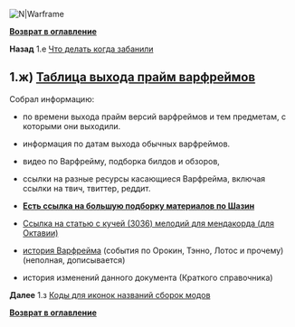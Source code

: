 ![N|Warframe](http://n9e5v4d8.ssl.hwcdn.net/images/longlanding/logo.svg)

**[Возврат в оглавление](index.md)**

**Назад** 1.е [Что делать когда забанили](01_f.md)


## 1.ж) [Таблица выхода прайм варфреймов](https://docs.google.com/spreadsheets/d/1b3pPbsEezDgmMguELT4mD-h_7aFZPVrbcsbGy32j4tU/edit?usp=sharing)

Собрал информацию:

- по времени выхода прайм версий варфреймов и тем предметам, с которыми они выходили. 

- информация по датам выхода обычных варфреймов. 

- видео по Варфрейму, подборка билдов и обзоров, 

- ссылки на разные ресурсы касающиеся Варфрейма, включая ссылки на твич, твиттер, реддит. 

- **[Есть ссылка на большую подборку материалов по Шазин](https://docs.google.com/document/d/1VvlM4IQr8bfUV8pCJMVNRaG6piJTR9_t-xq7wQaxpho/preview)**

- [Ссылка на статью с кучей (3036) мелодий для мендакорда (для Октавии)](https://forums.warframe.com/topic/786389-3036-mandachord-requests-fulfilled-rounds-on-fridays/)

- [история Варфрейма](https://docs.google.com/spreadsheets/d/1b3pPbsEezDgmMguELT4mD-h_7aFZPVrbcsbGy32j4tU/edit#gid=56961682&range=A1) (события по Орокин, Тэнно, Лотос и прочему)(неполная, дописывается)

- история изменений данного документа (Краткого справочника)

**Далее** 1.з [Коды для иконок названий сборок модов](01_h.md)

**[Возврат в оглавление](index.md)**

